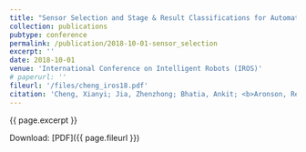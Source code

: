 ```yaml
---
title: "Sensor Selection and Stage & Result Classifications for Automated Miniature Screwdriving"
collection: publications
pubtype: conference
permalink: /publication/2018-10-01-sensor_selection
excerpt: ''
date: 2018-10-01
venue: 'International Conference on Intelligent Robots (IROS)'
# paperurl: ''
fileurl: '/files/cheng_iros18.pdf'
citation: 'Cheng, Xianyi; Jia, Zhenzhong; Bhatia, Ankit; <b>Aronson, Reuben M.</b>, and Mason, Matthew T. (2018) "Sensor Selection and Stage & Result Classifications for Automated Miniature Screwdriving." <i>International Conference on Intelligent Robots (IROS)</i>'
---
```

{{ page.excerpt }}

Download: [PDF]({{ page.fileurl }})

